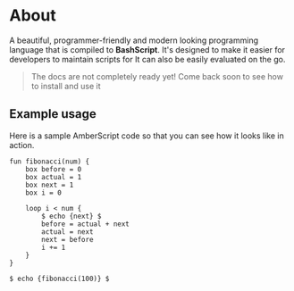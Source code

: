 # About
A beautiful, programmer-friendly and modern looking programming language that is compiled to **BashScript**. It's designed to make it easier for developers to maintain scripts for  It can also be easily evaluated on the go.

> The docs are not completely ready yet! Come back soon to see how to install and use it

## Example usage
Here is a sample AmberScript code so that you can see how it looks like in action.

```amberscript
fun fibonacci(num) {
	box before = 0
	box actual = 1
	box next = 1
    box i = 0

    loop i < num {
        $ echo {next} $
        before = actual + next
        actual = next
		next = before
        i += 1
    }
}

$ echo {fibonacci(100)} $
```